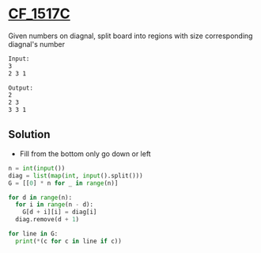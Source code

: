 # [CF_1517C](https://codeforces.com/contest/1517/C)

Given numbers on diagnal, split board into regions with size corresponding diagnal's number

```txt
Input:
3
2 3 1

Output:
2
2 3
3 3 1
```

## Solution

* Fill from the bottom only go down or left

```py
n = int(input())
diag = list(map(int, input().split()))
G = [[0] * n for _ in range(n)]

for d in range(n):
  for i in range(n - d):
    G[d + i][i] = diag[i]
  diag.remove(d + 1)

for line in G:
  print(*(c for c in line if c))
```
